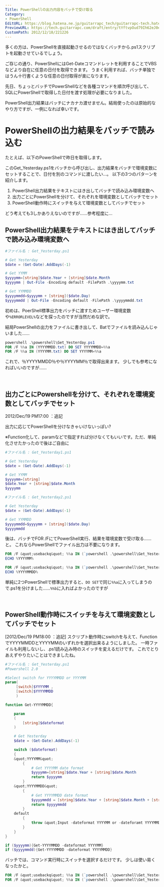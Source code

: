 ```yaml
---
Title: PowerShellの出力内容をバッチで受け取る
Category:
- PowerShell
EditURL: https://blog.hatena.ne.jp/guitarrapc_tech/guitarrapc-tech.hatenablog.com/atom/entry/6802418398340181878
PreviewURL: https://tech.guitarrapc.com/draft/entry/tYftvpOud79Ih62eJ0eozE5UYgk
CustomPath: 2012/12/18/221226
---
```


<!--
Date: 2012-12-18T22:12:26+09:00
URL: https://tech.guitarrapc.com/entry/2012/12/18/221226
-->

多くの方は、PowerShellを直接起動させるのではなくバッチから.ps1スクリプトを起動させているでしょう。

ご存じの通り、PowerShellにはGet-Dateコマンドレットを利用することでVBSなどより自在に任意の日付を取得できます。
うまく利用すれば、バッチ単独ではうん十行書くような任意の日付取得が楽になります。

先日、ちょっとバッチでPowerShellなどを各種コマンドを順次呼び出して、SQLにPowerShellで取得した日付を渡す処理が必要になりました。

PowerShell出力結果はバッチにナカナカ渡せません。結局使ったのは原始的なやり方ですが、一例になれば幸いです。

# PowerShellの出力結果をバッチで読み込む

たとえば、以下のPowerShellで昨日を取得します。

このGet_Yesterday.ps1をバッチから呼び出し、出力結果をバッチで環境変数にセットすることで、日付を別のコマンドに渡したい…。
以下の3つのパターンを紹介します。

1. PowerShell出力結果をテキストにはき出してバッチで読み込み環境変数へ
2. 出力ごとにPowerShellを分けて、それぞれを環境変数としてバッチでセット
3. PowerShell動作時にスイッチを与えて環境変数としてバッチでセット

どう考えても3しかありえないのですが……参考程度に…

## PowerShell出力結果をテキストにはき出してバッチで読み込み環境変数へ

```ps1
#ファイル名 : Get_Yesterday.ps1

# Get Yesterday
$date = (Get-Date).AddDays(-1)

# Get YYMM
$yyyymm=[string]$date.Year + [string]$date.Month
$yyyymm | Out-File -Encoding default -FilePath .\yyyymm.txt

# Get YYMMDD
$yyyymmdd=$yyyymm + [string]($date.Day)
$yyyymmdd | Out-File -Encoding default -FilePath .\yyyymmdd.txt
```


初めは、PoerShell標準出力をバッチに渡すためユーザー環境変数や`%ERRORLEVEL%`などを探ったのですが当然だめな訳で。

結局PowerShellの出力をファイルに書き出して、Batでファイルを読み込んじゃいました……

```ps1
powershell .\powershell\Get_Yesterday.ps1
FOR /F %%a IN (YYYYMMDD.txt) DO SET YYYYMMDD=%%a
FOR /F %%a IN (YYYYMM.txt) DO SET YYYYMM=%%a
```


これで、％YYYYMMDD％や％YYYYMM％で取得出来ます。 少しでも参考になればいいのですが……


&nbsp;

## 出力ごとにPowershellを分けて、それぞれを環境変数としてバッチでセット

2012/Dec/19 PM17:00 ：追記

出力に応じてPowerShellを分けなきゃいけないっぽい?

※Function化して、paramなどで指定すれば分けなくてもいいです。ただ、単純化させたかったので後はご自由に


```ps1
#ファイル名 : Get_Yesterday1.ps1

# Get Yesterday
$date = (Get-Date).AddDays(-1)

# Get YYMM
$yyyymm=[string]
$date.Year + [string]$date.Month
$yyyymm
```



```ps1
#ファイル名 : Get_Yesterday2.ps1

# Get Yesterday
$date = (Get-Date).AddDays(-1)

# Get YYMMDD
$yyyymmdd=$yyyymm + [string]($date.Day)
$yyyymmdd
```


後は、バッチでFOR /FにてPowerShell実行、結果を環境変数で受け取る……と。
これならPowerShellでファイル出力は不要になります。

```ps1
FOR /F &quot;usebackq&quot; %%a IN (`powershell .\powershell\Get_Yesterday1.ps1`) DO SET YYYYMM=%%a
ECHO %YYYYMM%

FOR /F &quot;usebackq&quot; %%a IN (`powershell .\powershell\Get_Yesterday2.ps1`) DO SET YYYYMMDD=%%a
ECHO %YYYYMMDD%
```

単純に2つPowerShellで標準出力すると、`DO SET`で同じ`%%a`に入ってしまうので.ps1を分けました……`%%b`に入ればよかったのですが


&nbsp;

## PowerShell動作時にスイッチを与えて環境変数としてバッチでセット
[2012/Dec/19 PM18:00 ：追記]
スクリプト動作時にswitchを与えて、FunctionでYYYYMMDDとYYYYMMのいずれかを選択出来るようにしました。
一時ファイルも利用しないし、.ps1読み込み時のスイッチを変えるだけです。
これでとりあえずやりたいことはできましたね。


```ps1
#ファイル名 : Get_Yesterday.ps1
#Powershell 2.0

#Select switch for YYYYMMDD or YYYYMM
param(
     [switch]$YYYYMM ,
     [switch]$YYYYMMDD
     )

function Get-YYYYMMDD{

    param
    (
        [string]$dateformat
    )

    # Get Yesterday
    $date = (Get-Date).AddDays(-1)

    switch ($dateformat)
    {
    &quot;YYYYMM&quot;
        {
            # Get YYYYMM date format
            $yyyymm=[string]$date.Year + [string]$date.Month
            return $yyyymm
        }
    &quot;YYYYMMDD&quot;
        {
            # Get YYYYMMDD date format
            $yyyymmdd = [string]$date.Year + [string]$date.Month + [string]($date.Day)
            return $yyyymmdd
        }
    default
        {
            throw &quot;Input -dateformat YYYYMM or -dateforamt YYYYMMDD&quot;
        }
    }
}

if ($yyyymm){Get-YYYYMMDD -dateformat YYYYMM}
if ($yyyymmdd){Get-YYYYMMDD -dateformat YYYYMMDD}
```


バッチでは、コマンド実行時にスイッチを選択するだけです。
少しは使い易くなったかと。


```ps1
FOR /F &quot;usebackq&quot; %%a IN (`powershell .\powershell\Get_Yesterday.ps1 -YYYYMMDD`) DO @SET YYYYMMDD=%%a
FOR /F &quot;usebackq&quot; %%a IN (`powershell .\powershell\Get_Yesterday.ps1 -YYYYMM`) DO @SET YYYYMM=%%a
```
